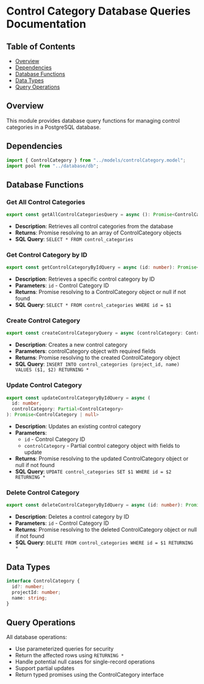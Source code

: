 # Control Category Database Queries Documentation

## Table of Contents

- [Overview](#overview)
- [Dependencies](#dependencies)
- [Database Functions](#database-functions)
- [Data Types](#data-types)
- [Query Operations](#query-operations)

## Overview

This module provides database query functions for managing control categories in a PostgreSQL database.

## Dependencies

```typescript
import { ControlCategory } from "../models/controlCategory.model";
import pool from "../database/db";
```

## Database Functions

### Get All Control Categories

```typescript
export const getAllControlCategoriesQuery = async (): Promise<ControlCategory[]>
```

- **Description**: Retrieves all control categories from the database
- **Returns**: Promise resolving to an array of ControlCategory objects
- **SQL Query**: `SELECT * FROM control_categories`

### Get Control Category by ID

```typescript
export const getControlCategoryByIdQuery = async (id: number): Promise<ControlCategory | null>
```

- **Description**: Retrieves a specific control category by ID
- **Parameters**: `id` - Control Category ID
- **Returns**: Promise resolving to a ControlCategory object or null if not found
- **SQL Query**: `SELECT * FROM control_categories WHERE id = $1`

### Create Control Category

```typescript
export const createControlCategoryQuery = async (controlCategory: ControlCategory): Promise<ControlCategory>
```

- **Description**: Creates a new control category
- **Parameters**: controlCategory object with required fields
- **Returns**: Promise resolving to the created ControlCategory object
- **SQL Query**: `INSERT INTO control_categories (project_id, name) VALUES ($1, $2) RETURNING *`

### Update Control Category

```typescript
export const updateControlCategoryByIdQuery = async (
  id: number,
  controlCategory: Partial<ControlCategory>
): Promise<ControlCategory | null>
```

- **Description**: Updates an existing control category
- **Parameters**:
  - `id` - Control Category ID
  - `controlCategory` - Partial control category object with fields to update
- **Returns**: Promise resolving to the updated ControlCategory object or null if not found
- **SQL Query**: `UPDATE control_categories SET $1 WHERE id = $2 RETURNING *`

### Delete Control Category

```typescript
export const deleteControlCategoryByIdQuery = async (id: number): Promise<ControlCategory | null>
```

- **Description**: Deletes a control category by ID
- **Parameters**: `id` - Control Category ID
- **Returns**: Promise resolving to the deleted ControlCategory object or null if not found
- **SQL Query**: `DELETE FROM control_categories WHERE id = $1 RETURNING *`

## Data Types

```typescript
interface ControlCategory {
  id?: number;
  projectId: number;
  name: string;
}
```

## Query Operations

All database operations:

- Use parameterized queries for security
- Return the affected rows using `RETURNING *`
- Handle potential null cases for single-record operations
- Support partial updates
- Return typed promises using the ControlCategory interface
